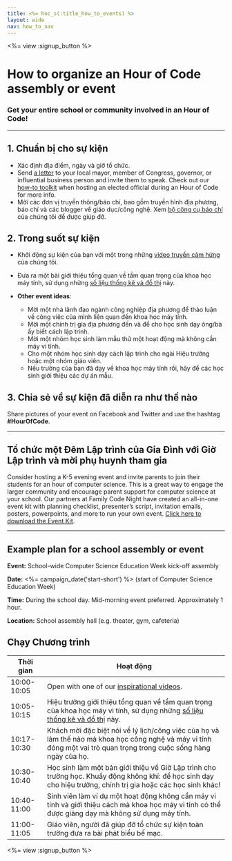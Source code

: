 ```yaml
---
title: <%= hoc_s(:title_how_to_events) %>
layout: wide
nav: how_to_nav
---
```

<%= view :signup_button %>

# How to organize an Hour of Code assembly or event

### Get your entire school or community involved in an Hour of Code!

---

## 1. Chuẩn bị cho sự kiện

- Xác định địa điểm, ngày và giờ tổ chức.
- Send [a letter](https://hourofcode.com/promote/resources#sample-emails) to your local mayor, member of Congress, governor, or influential business person and invite them to speak. Check out our [how-to toolkit](<%=localized_file('/files/elected-official.pdf')%>) when hosting an elected official during an Hour of Code for more info.
- Mời các đơn vị truyền thông/báo chí, bao gồm truyền hình địa phương, báo chí và các blogger về giáo dục/công nghệ. Xem [ bộ công cụ báo chí ](<%= hoc_uri('/resources/press-kit') %>) của chúng tôi để được giúp đỡ.

## 2. Trong suốt sự kiện

- Khởi động sự kiện của bạn với một trong những [video truyền cảm hứng](<%= resolve_url('/promote/resources#videos') %>) của chúng tôi.
- Đưa ra một bài giới thiệu tổng quan về tầm quan trọng của khoa học máy tính, sử dụng những [ số liệu thống kê và đồ thị](<%= hoc_uri('/resources/stats') %>) này.   
      
    
- **Other event ideas**: 
    - Mời một nhà lãnh đạo ngành công nghiệp địa phương để thảo luận về công việc của mình liên quan đến khoa học máy tính.
    - Mời một chính trị gia địa phương đến và để cho học sinh dạy ông/bà ấy biết cách lập trình.
    - Mời một nhóm học sinh làm mẫu thử một hoạt động mà không cần máy vi tính.
    - Cho một nhóm học sinh dạy cách lập trình cho ngài Hiệu trưởng hoặc một nhóm giáo viên.
    - Nếu trường của bạn đã dạy về khoa học máy tính rồi, hãy để các học sinh giới thiệu các dự án mẫu.

## 3. Chia sẻ về sự kiện đã diễn ra như thế nào

Share pictures of your event on Facebook and Twitter and use the hashtag **#HourOfCode**.

---

## Tổ chức một Đêm Lập trình của Gia Đình với Giờ Lập trình và mời phụ huynh tham gia

Consider hosting a K-5 evening event and invite parents to join their students for an hour of computer science. This is a great way to engage the larger community and encourage parent support for computer science at your school. Our partners at Family Code Night have created an all-in-one event kit with planning checklist, presenter’s script, invitation emails, posters, powerpoints, and more to run your own event. [Click here to download the Event Kit](http://www.familycodenight.org/DownloadCodeDotOrg.html).

---

## Example plan for a school assembly or event

**Event:** School-wide Computer Science Education Week kick-off assembly

**Date:** <%= campaign_date('start-short') %> (start of Computer Science Education Week)

**Time:** During the school day. Mid-morning event preferred. Approximately 1 hour.

**Location:** School assembly hall (e.g. theater, gym, cafeteria)

## Chạy Chương trình

| Thời gian   | Hoạt động                                                                                                                                                            |
| ----------- | -------------------------------------------------------------------------------------------------------------------------------------------------------------------- |
| 10:00-10:05 | Open with one of our [inspirational videos](<%= resolve_url('/promote/resources#videos') %>).                                                                          |
| 10:05-10:15 | Hiệu trưởng giới thiệu tổng quan về tầm quan trọng của khoa học máy vi tính, sử dụng những [ số liệu thống kê và đồ thị](<%= hoc_uri('/resources/stats') %>) này.   |
| 10:17-10:30 | Khách mời đặc biệt nói về lý lịch/công việc của họ và làm thế nào mà khoa học công nghệ và máy vi tính đóng một vai trò quan trọng trong cuộc sống hàng ngày của họ. |
| 10:30-10:40 | Học sinh làm một bản giới thiệu về Giờ Lập trình cho trường học. Khuấy động không khí: để học sinh dạy cho hiệu trưởng, chính trị gia hoặc các học sinh khác!        |
| 10:40-11:00 | Sinh viên làm ví dụ một hoạt động không cần máy vi tính và giới thiệu cách mà khoa học máy vi tính có thể được giảng dạy mà không sử dụng máy tính.                  |
| 11:00-11:05 | Giáo viên, người đã giúp đỡ tổ chức sự kiện toàn trường đưa ra bài phát biểu bế mạc.                                                                                 |

<%= view :signup_button %>